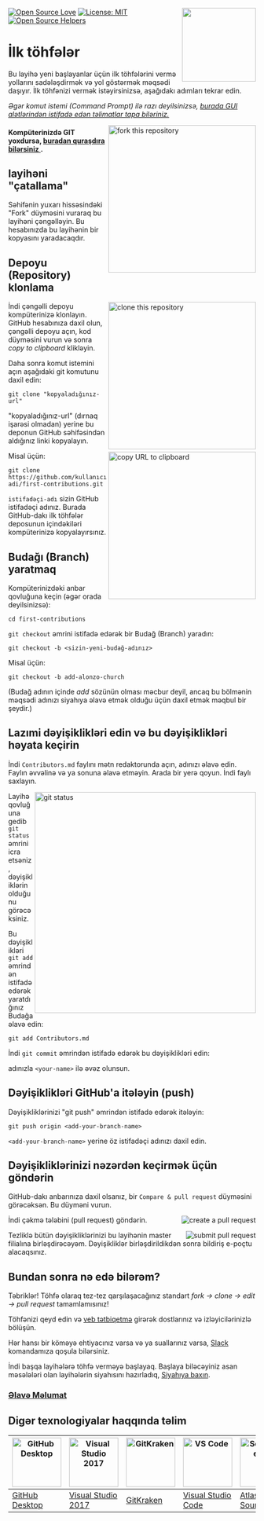 [![Open Source Love](https://badges.frapsoft.com/os/v1/open-source.svg?v=103)](https://github.com/ellerbrock/open-source-badges/)
[<img align="right" width="150" src="https://firstcontributions.github.io/assets/Readme/join-slack-team.png">](https://join.slack.com/t/firstcontributors/shared_invite/zt-1hg51qkgm-Xc7HxhsiPYNN3ofX2_I8FA)
[![License: MIT](https://img.shields.io/badge/License-MIT-green.svg)](https://opensource.org/licenses/MIT)
[![Open Source Helpers](https://www.codetriage.com/roshanjossey/first-contributions/badges/users.svg)](https://www.codetriage.com/roshanjossey/first-contributions)

# İlk töhfələr

Bu layihə yeni başlayanlar üçün ilk töhfələrini vermə yollarını sadələşdirmək və yol göstərmək məqsədi daşıyır. İlk töhfənizi vermək istəyirsinizsə, aşağıdakı adımları tekrar edin.

_Əgər komut istemi (Command Prompt) ilə razı deyilsinizsə, [burada GUI alətlərindən istifadə edən təlimatlar tapa biləriniz.](#Digər-texnologiyalar-haqqında-təlim )_

<img align="right" width="300" src="https://firstcontributions.github.io/assets/Readme/fork.png" alt="fork this repository" />

#### Kompüterinizdə GIT yoxdursa, [buradan quraşdıra bilərsiniz ](https://help.github.com/articles/set-up-git/).

## layihəni "çatallama"

Səhifənin yuxarı hissəsindəki "Fork" düyməsini vuraraq bu layihəni çəngəlləyin.
Bu hesabınızda bu layihənin bir kopyasını yaradacaqdır.

## Depoyu (Repository) klonlama

<img align="right" width="300" src="https://firstcontributions.github.io/assets/Readme/clone.png" alt="clone this repository" />

İndi çəngəlli depoyu kompüterinizə klonlayın. GitHub hesabınıza daxil olun, çəngəlli depoyu açın, kod düyməsini vurun və sonra _copy to clipboard_ klikləyin.

Daha sonra komut istemini açın aşağıdaki git komutunu daxil edin:

```
git clone "kopyaladığınız-url"
```
"kopyaladığınız-url" (dırnaq işarəsi olmadan) yerine bu deponun GitHub səhifəsindən aldığınız linki kopyalayın.

<img align="right" width="300" src="https://firstcontributions.github.io/assets/Readme/copy-to-clipboard.png" alt="copy URL to clipboard" />

Misal üçün:
```
git clone https://github.com/kullanıcı-adi/first-contributions.git
```
`istifadəçi-adı` sizin GitHub istifadəçi adınız. Burada GitHub-dakı ilk töhfələr deposunun içindəkiləri kompüterinizə kopyalayırsınız.

## Budağı (Branch) yaratmaq

Kompüterinizdəki anbar qovluğuna keçin (əgər orada deyilsinizsə):

```
cd first-contributions
```
`git checkout` əmrini istifadə edərək bir Budağ (Branch) yaradın:
```
git checkout -b <sizin-yeni-budağ-adınız>
```

Misal üçün:
```
git checkout -b add-alonzo-church
```
(Budağ adının içinde *add* sözünün olması məcbur deyil, ancaq bu bölmənin məqsədi adınızı siyahıya əlavə etmək olduğu üçün daxil etmək məqbul bir şeydir.)

## Lazımi dəyişiklikləri edin və bu dəyişiklikləri həyata keçirin

İndi `Contributors.md` faylını mətn redaktorunda açın, adınızı əlavə edin. Faylın əvvəlinə və ya sonuna əlavə etməyin. Arada bir yerə qoyun. İndi faylı saxlayın.

<img align="right" width="450" src="https://firstcontributions.github.io/assets/Readme/git-status.png" alt="git status" />

Layihə qovluğuna gedib `git status` əmrini icra etsəniz, dəyişikliklərin olduğunu görəcəksiniz.

Bu dəyişiklikləri `git add` əmrindən istifadə edərək yaratdığınız Budağa əlavə edin:

```
git add Contributors.md
```

İndi `git commit` əmrindən istifadə edərək bu dəyişiklikləri edin:

adınızla `<your-name>` ilə əvəz olunsun.

## Dəyişiklikləri GitHub'a itələyin (push)

Dəyişikliklərinizi "git push" əmrindən istifadə edərək itələyin:


```
git push origin <add-your-branch-name>
```

`<add-your-branch-name>` yerine öz istifadəçi adınızı daxil edin.

## Dəyişikliklərinizi nəzərdən keçirmək üçün göndərin

GitHub-dakı anbarınıza daxil olsanız, bir `Compare & pull request` düyməsini görəcəksən. Bu düyməni vurun.

<img style="float: right;" src="https://firstcontributions.github.io/assets/Readme/compare-and-pull.png" alt="create a pull request" />

İndi çəkmə tələbini (pull request) göndərin.

<img style="float: right;" src="https://firstcontributions.github.io/assets/Readme/submit-pull-request.png" alt="submit pull request" />

Tezliklə bütün dəyişikliklərinizi bu layihənin master filialına birləşdirəcəyəm. Dəyişikliklər birləşdirildikdən sonra bildiriş e-poçtu alacaqsınız.

## Bundan sonra nə edə bilərəm?

Təbriklər! Töhfə olaraq tez-tez qarşılaşacağınız standart _fork -> clone -> edit -> pull request_ tamamlamısınız!

Töhfənizi qeyd edin və [veb tətbiqetmə](https://firstcontributions.github.io/#social-share) girərək dostlarınız və izləyicilərinizlə bölüşün.

Hər hansı bir köməyə ehtiyacınız varsa və ya suallarınız varsa, [Slack](https://join.slack.com/t/firstcontributors/shared_invite/zt-1hg51qkgm-Xc7HxhsiPYNN3ofX2_I8FA) komandamıza qoşula bilərsiniz.

İndi başqa layihələrə töhfə verməyə başlayaq. Başlaya biləcəyiniz asan məsələləri olan layihələrin siyahısını hazırladıq, [Siyahıya baxın](https://firstcontributions.github.io/#project-list).

### [Əlavə Məlumat](additional-material/git_workflow_scenarios/additional-material.md)

## Digər texnologiyalar haqqında təlim

| <a href="../gui-tool-tutorials/github-desktop-tutorial.md"><img alt="GitHub Desktop" src="https://desktop.github.com/images/desktop-icon.svg" width="100"></a> | <a href="../gui-tool-tutorials/github-windows-vs2017-tutorial.md"><img alt="Visual Studio 2017" src="https://upload.wikimedia.org/wikipedia/commons/c/cd/Visual_Studio_2017_Logo.svg" width="100"></a> | <a href="../gui-tool-tutorials/gitkraken-tutorial.md"><img alt="GitKraken" src="https://firstcontributions.github.io/assets/gui-tool-tutorials/gitkraken-tutorial/gk-icon.png" width="100"></a> | <a href="../gui-tool-tutorials/github-windows-vs-code-tutorial.md"><img alt="VS Code" src="https://upload.wikimedia.org/wikipedia/commons/2/2d/Visual_Studio_Code_1.18_icon.svg" width=100></a> | <a href="../gui-tool-tutorials/sourcetree-macos-tutorial.md"><img alt="Sourcetree App" src="https://wac-cdn.atlassian.com/dam/jcr:81b15cde-be2e-4f4a-8af7-9436f4a1b431/Sourcetree-icon-blue.svg" width=100></a> | <a href="../gui-tool-tutorials/github-windows-intellij-tutorial.md"><img alt="IntelliJ IDEA" src="https://upload.wikimedia.org/wikipedia/commons/thumb/9/9c/IntelliJ_IDEA_Icon.svg/512px-IntelliJ_IDEA_Icon.svg.png" width=100></a> |
| --- | --- | --- | --- | --- | --- |
| [GitHub Desktop](../gui-tool-tutorials/github-desktop-tutorial.md) | [Visual Studio 2017](../gui-tool-tutorials/github-windows-vs2017-tutorial.md) | [GitKraken](../gui-tool-tutorials/gitkraken-tutorial.md) | [Visual Studio Code](../gui-tool-tutorials/github-windows-vs-code-tutorial.md) | [Atlassian Sourcetree](../gui-tool-tutorials/sourcetree-macos-tutorial.md) | [IntelliJ IDEA](../gui-tool-tutorials/github-windows-intellij-tutorial.md) |
